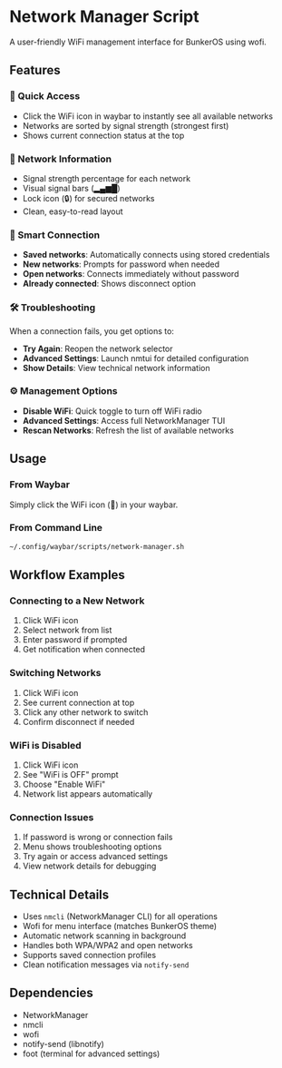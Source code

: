 # Network Manager Script

A user-friendly WiFi management interface for BunkerOS using wofi.

## Features

### 🚀 Quick Access
- Click the WiFi icon in waybar to instantly see all available networks
- Networks are sorted by signal strength (strongest first)
- Shows current connection status at the top

### 📡 Network Information
- Signal strength percentage for each network
- Visual signal bars (▂▄▆█)
- Lock icon (🔒) for secured networks
- Clean, easy-to-read layout

### 🔐 Smart Connection
- **Saved networks**: Automatically connects using stored credentials
- **New networks**: Prompts for password when needed
- **Open networks**: Connects immediately without password
- **Already connected**: Shows disconnect option

### 🛠️ Troubleshooting
When a connection fails, you get options to:
- **Try Again**: Reopen the network selector
- **Advanced Settings**: Launch nmtui for detailed configuration
- **Show Details**: View technical network information

### ⚙️ Management Options
- **Disable WiFi**: Quick toggle to turn off WiFi radio
- **Advanced Settings**: Access full NetworkManager TUI
- **Rescan Networks**: Refresh the list of available networks

## Usage

### From Waybar
Simply click the WiFi icon (󰖩) in your waybar.

### From Command Line
```bash
~/.config/waybar/scripts/network-manager.sh
```

## Workflow Examples

### Connecting to a New Network
1. Click WiFi icon
2. Select network from list
3. Enter password if prompted
4. Get notification when connected

### Switching Networks
1. Click WiFi icon
2. See current connection at top
3. Click any other network to switch
4. Confirm disconnect if needed

### WiFi is Disabled
1. Click WiFi icon
2. See "WiFi is OFF" prompt
3. Choose "Enable WiFi"
4. Network list appears automatically

### Connection Issues
1. If password is wrong or connection fails
2. Menu shows troubleshooting options
3. Try again or access advanced settings
4. View network details for debugging

## Technical Details

- Uses `nmcli` (NetworkManager CLI) for all operations
- Wofi for menu interface (matches BunkerOS theme)
- Automatic network scanning in background
- Handles both WPA/WPA2 and open networks
- Supports saved connection profiles
- Clean notification messages via `notify-send`

## Dependencies

- NetworkManager
- nmcli
- wofi
- notify-send (libnotify)
- foot (terminal for advanced settings)
